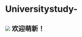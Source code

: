 # Universitystudy-
![](https://github.com/MoGuangYu/Universitystudy-/blob/master/TP/IMG_20191129_094845.jpg)
欢迎萌新！
----
